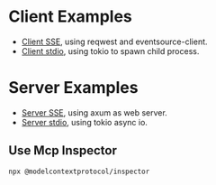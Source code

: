 # Client Examples

- [Client SSE](clients/src/sse.rs), using reqwest and eventsource-client.
- [Client stdio](clients/src/std_io.rs), using tokio to spawn child process.


# Server Examples

- [Server SSE](clients/src/axum.rs), using axum as web server. 
- [Server stdio](clients/src/std_io.rs), using tokio async io. 

## Use Mcp Inspector
```sh
npx @modelcontextprotocol/inspector
```